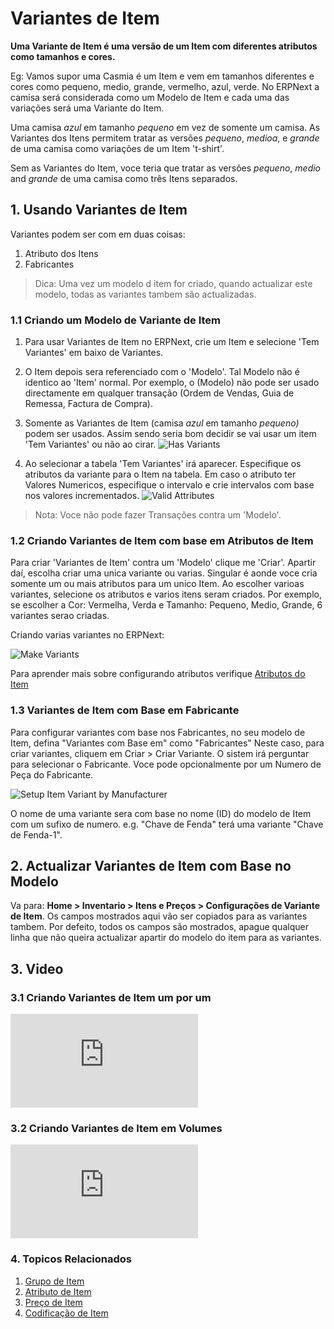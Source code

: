 <!-- add-breadcrumbs -->
# Variantes de Item

**Uma Variante de Item é uma versão de um Item com diferentes atributos como tamanhos e cores.**

Eg: Vamos supor uma Casmia é um Item e vem em tamanhos diferentes e cores como pequeno, medio, grande, vermelho, azul, verde. No ERPNext a camisa será considerada como um Modelo de Item e cada uma das variações será uma Variante do Item. 

Uma camisa _azul_ em tamanho _pequeno_ em vez de somente um camisa. As Variantes dos Itens permitem tratar as versões _pequeno_, _medioa_, e _grande_ de uma camisa como variações de um Item 't-shirt'.

Sem as Variantes do Item, voce teria que tratar as versões _pequeno_, _medio_ and _grande_ de uma camisa como três Itens separados.

## 1. Usando Variantes de Item

Variantes podem ser com em duas coisas:

1. Atributo dos Itens
1. Fabricantes

> Dica: Uma vez um modelo d item for criado, quando actualizar este modelo, todas as variantes tambem são actualizadas.

### 1.1 Criando um Modelo de Variante de Item

1. Para usar Variantes de Item no ERPNext, crie um Item e selecione 'Tem Variantes' em baixo de Variantes. 

1. O Item depois sera referenciado com o 'Modelo'. Tal Modelo não é identico ao 'Item' normal. Por exemplo, o (Modelo) não pode ser usado directamente em qualquer transação (Ordem de Vendas, Guia de Remessa, Factura de Compra).
 
1. Somente as Variantes de Item (camisa _azul_ em tamanho _pequeno)_ podem ser usados. Assim sendo seria bom decidir se vai usar um item 'Tem Variantes' ou não ao cirar.
    <img class="screenshot" alt="Has Variants" src="{{docs_base_url}}/assets/img/stock/item-has-variants.png">

1. Ao selecionar a tabela 'Tem Variantes' irá aparecer. Especifique os atributos da variante para o Item na tabela. Em caso o atributo ter Valores Numericos, especifique o intervalo e crie intervalos com base nos valores incrementados.
    <img class="screenshot" alt="Valid Attributes" src="{{docs_base_url}}/assets/img/stock/item-attributes.png">
> Nota: Voce não pode fazer Transações contra um 'Modelo'.

### 1.2 Criando Variantes de Item com base em Atributos de Item
Para criar 'Variantes de Item' contra um 'Modelo' clique me 'Criar'. Apartir daí, escolha criar uma unica variante ou varias. Singular é aonde voce cria somente um ou mais atributos para um unico Item. Ao escolher varioas variantes, selecione os atributos e varios itens seram criados. Por exemplo, se escolher a Cor: Vermelha, Verda e Tamanho: Pequeno, Medio, Grande, 6 variantes serao criadas.

Criando varias variantes no ERPNext:

<img class="screenshot" alt="Make Variants" src="{{docs_base_url}}/assets/img/stock/make-multiple-variants.png">

Para aprender mais sobre configurando atributos verifique [Atributos do Item](/docs/user/manual/pt/inventario/atributo-item)

### 1.3 Variantes de Item com Base em Fabricante

Para configurar variantes com base nos Fabricantes, no seu modelo de Item, defina "Variantes com Base em" como "Fabricantes"
Neste caso, para criar variantes, cliquem em Criar > Criar Variante. O sistem irá perguntar para selecionar o Fabricante. Voce pode opcionalmente por um Numero de Peça do Fabricante.

<img class='screenshot' alt='Setup Item Variant by Manufacturer' src='{{docs_base_url}}/assets/img/stock/select-mfg-for-variant.png'>

O nome de uma variante sera com base no nome (ID) do modelo de Item com um sufixo de numero. e.g. "Chave de Fenda" terá uma variante "Chave de Fenda-1".

## 2. Actualizar Variantes de Item com Base no Modelo
Va para: **Home > Inventario > Itens e Preços > Configurações de Variante de Item**. Os campos mostrados aqui vão ser copiados para as variantes tambem. Por defeito, todos os campos são mostrados, apague qualquer linha que não queira actualizar apartir do modelo do item para as variantes.

## 3. Video

### 3.1 Criando Variantes de Item um por um
<div class="embed-container">
    <iframe src="https://www.youtube.com/embed/kogIricF40I?rel=0" frameborder="0" allow="autoplay; encrypted-media" allowfullscreen>
    </iframe>
</div>

### 3.2 Criando Variantes de Item em Volumes
<div class="embed-container">
    <iframe src="https://www.youtube.com/embed/SngZtDIMdiQ" frameborder="0" allow="autoplay; encrypted-media" allowfullscreen>
    </iframe>
</div>

### 4. Topicos Relacionados
1. [Grupo de Item](/docs/user/manual/pt/inventario/grupo-item)
1. [Atributo de Item](/docs/user/manual/pt/inventario/atributo-item)
1. [Preço de Item](/docs/user/manual/pt/inventario/preço-item)
1. [Codificação de Item](/docs/user/manual/pt/inventario/artigos/codificacao-item)
